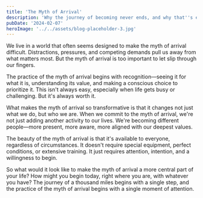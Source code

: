 ```yaml
---
title: 'The Myth of Arrival'
description: 'Why the journey of becoming never ends, and why that''s exactly how it should be'
pubDate: '2024-02-07'
heroImage: '../../assets/blog-placeholder-3.jpg'
---
```


We live in a world that often seems designed to make the myth of arrival difficult. Distractions, pressures, and competing demands pull us away from what matters most. But the myth of arrival is too important to let slip through our fingers.

The practice of the myth of arrival begins with recognition—seeing it for what it is, understanding its value, and making a conscious choice to prioritize it. This isn't always easy, especially when life gets busy or challenging. But it's always worth it.

What makes the myth of arrival so transformative is that it changes not just what we do, but who we are. When we commit to the myth of arrival, we're not just adding another activity to our lives. We're becoming different people—more present, more aware, more aligned with our deepest values.

The beauty of the myth of arrival is that it's available to everyone, regardless of circumstances. It doesn't require special equipment, perfect conditions, or extensive training. It just requires attention, intention, and a willingness to begin.

So what would it look like to make the myth of arrival a more central part of your life? How might you begin today, right where you are, with whatever you have? The journey of a thousand miles begins with a single step, and the practice of the myth of arrival begins with a single moment of attention.
